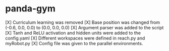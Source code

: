 # panda-gym

[X] Curriculum learning was removed
[X] Base position was changed from (-0.6, 0.0, 0.0) to (0.0, 0.0, 0.0)
[X] Argument parser was added to the script
[X] Tanh and ReLU activation and hidden units were added to the config.yaml
[X] Different workspaces were defined in reach.py and myRobot.py
[X] Config file was given to the parallel environments.
